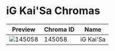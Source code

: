 # iG Kai'Sa Chromas

| Preview | Chroma ID | Name |
|---------|-----------|------|
| ![145058](https://raw.communitydragon.org/latest/plugins/rcp-be-lol-game-data/global/default/v1/champion-chroma-images/145/145058.png) | 145058 | iG Kai'Sa |